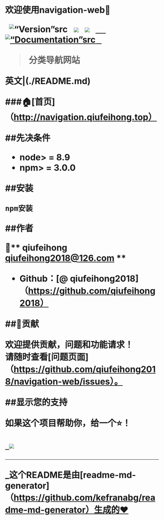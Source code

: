 <h1 align =“center”>欢迎使用navigation-web👋</ h1>
<P>
  <img alt =“Version”src =“https://img.shields.io/badge/version-0.0.1-blue.svg?cacheSeconds=2592000”/>
  <img src =“https://img.shields.io/badge/node-%3E%3D8.9-blue.svg”/>
  <img src =“https://img.shields.io/badge/npm-%3E%3D%203.0.0-blue.svg”/>
  <a href="http://navigation.qiufeihong.top">
    <img alt =“Documentation”src =“https://img.shields.io/badge/documentation-yes-brightgreen.svg"target =”_ blank“/>
  </A>
</ p>

>分类导航网站

英文|(./README.md)

###🏠[首页]（http://navigation.qiufeihong.top）

##先决条件

 -  node> = 8.9
 -  npm> = 3.0.0

##安装

```SH
npm安装
```

##作者

👤** qiufeihong <qiufeihong2018@126.com> **

* Github：[@ qiufeihong2018]（https://github.com/qiufeihong2018）

##🤝贡献

欢迎提供贡献，问题和功能请求！<br />请随时查看[问题页面]（https://github.com/qiufeihong2018/navigation-web/issues）。

##显示您的支持

如果这个项目帮助你，给一个⭐️！

<a href="https://www.patreon.com/15058301288">
  <img src =“https://c5.patreon.com/external/logo/become_a_patron_button@2x.png"width =”160“>
</A>

***
_这个README是由[readme-md-generator]（https://github.com/kefranabg/readme-md-generator）生成的❤️